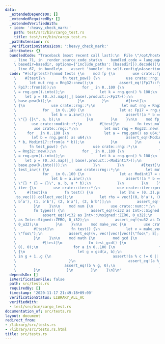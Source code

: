 ```yaml
---
data:
  _extendedDependsOn: []
  _extendedRequiredBy: []
  _extendedVerifiedWith:
  - icon: ':heavy_check_mark:'
    path: test/src/bin/cargo_test.rs
    title: test/src/bin/cargo_test.rs
  _pathExtension: rs
  _verificationStatusIcon: ':heavy_check_mark:'
  attributes: {}
  bundledCode: "Traceback (most recent call last):\n  File \"/opt/hostedtoolcache/Python/3.9.0/x64/lib/python3.9/site-packages/onlinejudge_verify/documentation/build.py\"\
    , line 71, in _render_source_code_stat\n    bundled_code = language.bundle(stat.path,\
    \ basedir=basedir, options={'include_paths': [basedir]}).decode()\n  File \"/opt/hostedtoolcache/Python/3.9.0/x64/lib/python3.9/site-packages/onlinejudge_verify/languages/user_defined.py\"\
    , line 67, in bundle\n    assert 'bundle' in self.config\nAssertionError\n"
  code: "#[cfg(test)]\nmod tests {\n    mod fp {\n        use crate::fp::*;\n    \
    \    #[test]\n        fn test_pow() {\n            use crate::rng::*;\n      \
    \      let mut rng = Rng32::new();\n            assert_eq!(Fp17::from(2).pow(3),\
    \ Fp17::from(8));\n            for _ in 0..100 {\n                let base: Fp17\
    \ = rng.gen().into();\n                let k = rng.gen() % 100;\n            \
    \    let p = (0..k).map(|_| base).product::<Fp17>();\n                assert_eq!(p,\
    \ base.pow(k));\n            }\n        }\n        #[test]\n        fn test_inv()\
    \ {\n            use crate::rng::*;\n            let mut rng = Rng32::new();\n\
    \            for _ in 0..100 {\n                let a: Fp17 = rng.gen().into();\n\
    \                let b = a.inv();\n                assert!(a * b == Fp17::ONE,\
    \ \"{} {}\", a, b);\n            }\n        }\n    }\n\n    mod fp_naive {\n \
    \       use crate::modint::*;\n        #[test]\n        fn test_mul() {\n    \
    \        use crate::rng::*;\n            let mut rng = Rng32::new();\n       \
    \     for _ in 0..100 {\n                let a = rng.gen() as u64;\n         \
    \       let b = rng.gen() as u64;\n                assert_eq!(Modint17::from(a)\
    \ * b, Modint17::from(a * b));\n            }\n        }\n        #[test]\n  \
    \      fn test_pow() {\n            use crate::rng::*;\n            let mut rng\
    \ = Rng32::new();\n            for _ in 0..100 {\n                let base: Modint17\
    \ = rng.gen().into();\n                let k = rng.gen() % 100;\n            \
    \    let p = (0..k).map(|_| base).product::<Modint17>();\n                assert_eq!(p,\
    \ base.pow(k.into()));\n            }\n        }\n        #[test]\n        fn\
    \ test_inv() {\n            use crate::rng::*;\n            let mut rng = Rng32::new();\n\
    \            for _ in 0..100 {\n                let a: Modint17 = rng.gen().into();\n\
    \                let b = a.inv();\n                assert!(a * b == Modint17::ONE,\
    \ \"{} * {} = {}\", a, b, a * b);\n            }\n        }\n    }\n\n    mod\
    \ iter {\n        use crate::iter::*;\n        use crate::iter::prod::*;\n   \
    \     #[test]\n        fn test() {\n            let lhs = (0..3).prod(b\"ab\"\
    .to_vec()).collect_vec();\n            let rhs = vec![(0, b'a'), (0, b'b'), (1,\
    \ b'a'), (1, b'b'), (2, b'a'), (2, b'b')];\n            assert_eq!(lhs, rhs);\n\
    \        }\n    }\n\n    mod num {\n        use crate::num::*;\n        #[test]\n\
    \        fn types() {\n            assert_eq!(<i32 as Int>::Signed::ZERO, 0_i32);\n\
    \            assert_eq!(<i32 as Int>::Unsigned::ZERO, 0_u32);\n            assert_eq!(<u32\
    \ as Int>::Signed::ZERO, 0_i32);\n            assert_eq!(<u32 as Int>::Unsigned::ZERO,\
    \ 0_u32);\n        }\n    }\n\n    mod make_vec {\n        use crate::make_vec::*;\n\
    \        #[test]\n        fn test() {\n            let v = make_vec((3, (5, 8)),\
    \ \"foo\");\n            assert_eq!(v, vec![vec![vec![\"foo\"; 8]; 5]; 3]);\n\
    \        }\n    }\n\n    mod math {\n        mod gcd {\n            use crate::math::gcd::*;\n\
    \            #[test]\n            fn test_gcd() {\n                assert_eq!(gcd(0,\
    \ 0), 0);\n                for a in 0..100 {\n                    for b in 1..100\
    \ {\n                        let g = gcd(a, b);\n                        for c\
    \ in g + 1..g {\n                            assert!(a % c != 0 || b % c != 0);\n\
    \                        }\n                        assert_eq!(a % g, 0);\n  \
    \                      assert_eq!(b % g, 0);\n                    }\n        \
    \        }\n            }\n        }\n    }\n}\n"
  dependsOn: []
  isVerificationFile: false
  path: src/tests.rs
  requiredBy: []
  timestamp: '2020-11-17 21:49:18+09:00'
  verificationStatus: LIBRARY_ALL_AC
  verifiedWith:
  - test/src/bin/cargo_test.rs
documentation_of: src/tests.rs
layout: document
redirect_from:
- /library/src/tests.rs
- /library/src/tests.rs.html
title: src/tests.rs
---
```

